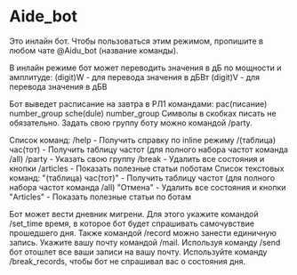 # Aide_bot
Это инлайн бот.
Чтобы пользоваться этим режимом, пропишите в любом чате @Aidu_bot (название команды).

В инлайн режиме бот может переводить значения в
дБ по мощности и амплитуде:
(digit)W - для перевода значения в дБВт
(digit)V - для перевода значения в дБВ

Бот выведет расписание на завтра в РЛ1 командами:
рас(писание) number_group
sche(dule) number_group
Символы в скобках писать не обязательно.
Задать свою группу боту можно командой /party.

Список команд: 
/help - Получить справку по inline режиму
/(таблица) час(тот) - Получить таблицу частот (для полного набора частот команда /all)
/party - Указать свою группу
/break - Удалить все состояния и кнопки
/articles - Показать полезные статьи поботам
Список текстовых команд:
"(таблица) час(тот)" - Получить таблицу частот (для полного набора частот команда /all)
"Отмена" - Удалить все состояния и кнопки
"Articles" - Показать полезные статьи по ботам

Бот может вести дневник мигрени.
Для этого укажите командой /set_time время, в которое бот будет спрашивать самочувствие прошедшего дня.
Также командой /record можно занести единичную запись.
Укажите вашу почту командой /mail.
Используя команду /send бот отошлет все ваши записи на вашу почту.
Используйте команду /break_records, чтобы бот не спрашивал вас о состояния дня.
